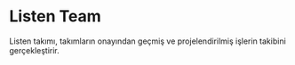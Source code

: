 # Listen Team
Listen takımı, takımların onayından geçmiş ve projelendirilmiş işlerin takibini gerçekleştirir.
